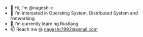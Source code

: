 - 👋 Hi, I’m @nagesh-c
- 👀 I’m interested in Operating System, Distributed System and Networking
- 🌱 I’m currently learning Rustlang
- 📫 Reach me @ nageshc1992@gmail.com

<!---
nagesh-c/nagesh-c is a ✨ special ✨ repository because its `README.md` (this file) appears on your GitHub profile.
You can click the Preview link to take a look at your changes.
--->
